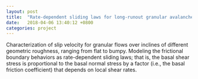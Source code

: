 ```yaml
---
layout: post
title:  "Rate-dependent sliding laws for long-runout granular avalanches "
date:   2018-04-06 13:40:12 +0800
categories: project
---
```


Characterization of slip velocity for granular flows over inclines of different geometric roughness, ranging from flat to bumpy. Modeling the frictional boundary behaviors as rate-dependent sliding laws; that is, the basal shear stress is proportional to the basal normal stress by a factor (i.e., the basal friction coefficient) that depends on local shear rates.

<!-- This project aims to understand the effect of base roughness in granular flows. The
geometric roughness of a base made of spheres is first characterized, with a wide range
of particle size and packing arrangement (check out [here][1]). 

[1]: http://doi.org/10.1103/PhysRevE.94.052901  -->
